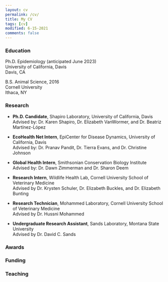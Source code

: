 ```yaml
---
layout: cv
permalink: /cv/
title: My CV
tags: [cv]
modified: 6-15-2021
comments: false
---
```

### Education

Ph.D. Epidemiology (anticipated June 2023)<br>
University of California, Davis<br>
Davis, CA</br>

B.S. Animal Science, 2016<br>
Cornell University<br>
Ithaca, NY</br>

### Research

* **Ph.D. Candidate**, Shapiro Laboratory, University of California, Davis<br>
Advised by: Dr. Karen Shapiro, Dr. Elizabeth VanWormer, and Dr. Beatriz Martínez-López

* **EcoHealth Net Intern**, EpiCenter for Disease Dynamics, University of California, Davis<br>
Advised by: Dr. Pranav Pandit, Dr. Tierra Evans, and Dr. Christine Johnson

* **Global Health Intern**, Smithsonian Conservation Biology Institute<br>
Advised by: Dr. Dawn Zimmerman and Dr. Sharon Deem

* **Research Intern**, Wildlife Health Lab, Cornell University School of Veterinary Medicine<br>
Advised by Dr. Krysten Schuler, Dr. Elizabeth Buckles, and Dr. Elizabeth Bunting

* **Research Technician**, Mohammed Laboratory, Cornell University School of Veterinary Medicine<br>
Advised by Dr. Hussni Mohammed

* **Undergraduate Research Assistant**, Sands Laboratory, Montana State University<br>
Advised by Dr. David C. Sands

### Awards

### Funding

### Teaching
